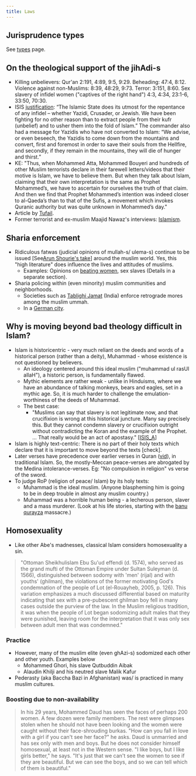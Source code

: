 ```yaml
---
title: Laws
---
```


## Jurisprudence types
See [types](../types/) page.

## On the theological support of the jihAdi-s
- Killing unbelievers: Qur'an 2:191, 4:89, 9:5, 9:29. Beheading: 47:4, 8:12. Violence against non-Muslims: 8:39, 48:29, 9:73. Terror: 3:151, 8:60. Sex slavery of infidel women ("captives of the right hand") 4:3, 4:34, 23:1-6, 33:50, 70:30. 
- ISIS [justification](http://cnsnews.com/news/article/lauretta-brown/isis-commander-justifies-massacre-we-had-called-upon-yazidis-convert): “The Islamic State does its utmost for the repentance of any infidel – whether Yazidi, Crusader, or Jewish. We have been fighting for no other reason than to extract people from their kufr (unbelief) and to usher them into the fold of Islam.” The commander also had a message for Yazidis who have not converted to Islam: “We advise, or even beseech, the Yazidis to come down from the mountains and convert, first and foremost in order to save their souls from the Hellfire, and secondly, if they remain in the mountains, they will die of hunger and thirst.”
- KE: "Thus, when Mohammed Atta, Mohammed Bouyeri and hundreds of other Muslim terrorists declare in their farewell letters/videos that their motive is Islam, we have to believe them. But when they talk about Islam, claiming that their own interpretation is the same as Prophet Mohammed’s, we have to ascertain for ourselves the truth of that claim. And then we find that Prophet Mohammed’s intention was indeed closer to al-Qaeda’s than to that of the Sufis, a movement which invokes Quranic authority but was quite unknown in Mohammed’s day."
- Article by [Tufail](http://www.newindianexpress.com/columns/Skewed-logic-of-Al-Qaeda/2013/09/18/article1789874.ece).
- Former terrorist and ex-muslim Maajid Nawaz's interviews: [Islamism](https://www.youtube.com/watch?v=KlADwwnipaI).

## Sharia enforcement
- Ridiculous fatwas (judicial opinions of mullah-s/ ulema-s) continue to be issued \[See[Arun Shourie's take](https://www.youtube.com/watch?v=0iVIec5e3_0&feature)\] around the muslim world. Yes, this "high literature" does influence the lives and attitudes of muslims.
    - Examples: Opinions on [beating women](https://www.youtube.com/watch?v=ty-q9GTure4), sex slaves (Details in a separate section).
- Sharia policing within (even minority) muslim communities and neighborhoods.
    - Societies such as [Tablighi Jamat](http://en.wikipedia.org/wiki/Tablighi_Jamaat) (India) enforce retrograde mores among the muslim ummah.
    - In a [German city](http://www.dw.de/locals-concerned-as-sharia-police-patrol-streets-of-german-city/a-17904887).

## Why is moving beyond bad theology difficult in Islam?

- Islam is historicentric - very much reliant on the deeds and words of a historical person (rather than a deity), Muhammad - whose existence is not questioned by believers.
    - An ideology centered around this ideal muslim ("muhammad ul rasUl allaH"), a historic person, is fundamentally flawed.
    - Mythic elements are rather weak - unlike in Hinduisms, where we have an abundance of talking monkeys, bears and eagles, set in a mythic age. So, it is much harder to challenge the emulation-worthiness of the deeds of Muhammad.
    - The best case:
        - "Muslims can say that slavery is not legitimate now, and that crucifixion is wrong at this historical juncture. Many say precisely this. But they cannot condemn slavery or crucifixion outright without contradicting the Koran and the example of the Prophet. ... That really would be an act of apostasy." \[[ISIS_A](http://www.theatlantic.com/features/archive/2015/02/what-isis-really-wants/384980/)\]
- Islam is highly text-centric: There is no part of their holy texts which declare that it is important to move beyond the texts \[check\].
- Later verses have precedence over earlier verses in Quran ([vid](https://youtu.be/vKXGcZlMK_k?t=1132)), in traditional Islam. So, the mostly-Meccan peace-verses are abrogated by the Medina intolerance-verses. Eg: "No compulsion in religion" vs verse of the sword.
- To judge RoP (religion of peace/ Islam) by its holy texts:
    - Muhammad is the ideal muslim. (Anyone blaspheming him is going to be in deep trouble in almost any muslim country.)
    - Muhammad was a horrible human being - a lecherous person, slaver and a mass murderer. (Look at his life stories, starting with the [banu qurayza](http://en.wikipedia.org/wiki/Banu_Qurayza) massacre.)

## Homosexuality
- Like other Abe's madnesses, classical Islam considers homosexuality a sin.

> "Ottoman Sheikhulislam Ebu Su'ud effendi (d. 1574), who served as the grand mufti of the Ottoman Empire under Sultan Suleyman (d. 1566), distinguished between sodomy with 'men' (rijal) and with youths' (ghilman), the violations of the former motivating God's condemnation of the people of Lot (el-Rouayheb, 2005, p. 126). This variation emphasizes a much discussed differential based on maturity indicating that sex with a pre-pubescent ghilman boy fell in many cases outside the purview of the law. In the Muslim religious tradition, it was when the people of Lot began sodomizing adult males that they were punished, leaving room for the interpretation that it was only sex between adult men that was condemned."

### Practice 
- However, many of the muslim elite (even ghAzi-s) sodomized each other and other youth. Examples below
  - Mohammed Ghori, his slave Qutbuddin Aibak
  - Alaudin Khilji and his neutred slave Malik Kafur 
- Pederasty (aka Baccha Bazi in Afghanistan) was/ is practiced in many muslim cultures. 

### Boosting due to non-availability
> In his 29 years, Mohammed Daud has seen the faces of perhaps 200 women. A few dozen were family members. The rest were glimpses stolen when he should not have been looking and the women were caught without their face-shrouding burkas. "How can you fall in love with a girl if you can't see her face?" he asks. Daud is unmarried and has sex only with men and boys. But he does not consider himself homosexual, at least not in the Western sense. "I like boys, but I like girls better," he says. "It's just that we can't see the women to see if they are beautiful. But we can see the boys, and so we can tell which of them is beautiful."
